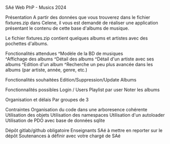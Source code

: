 SAé Web PhP - Musics 2024

Présentation
A partir des données que vous trouverez dans le fichier fixtures.zip dans Celene, il vous est demandé de
réaliser une application présentant le contenu de cette base d'albums de musique. 

Le fichier fixtures.zip contient quelques albums et artistes avec des pochettes d'albums. 

Fonctionalités attendues
^Modèle de la BD de musiques  
^Affichage des albums
^Détail des albums
^Détail d'un artiste avec ses albums
^Edition d'un album
^Recherche un peu plus avancée dans les albums (par artiste, année, genre, etc.)

Fonctionalités souhaitées
Edition/Suppression/Update Albums

Fonctionnalités possibles
Login / Users
Playlist par user
Noter les albums

Organisation et délais
Par groupes de 3

Contraintes
Organisation du code dans une arboresence cohérente
Utilisation des objets
Utilisation des namespaces
Utilisation d'un autoloader
Utilisation de PDO avec base de données sqlite

Dépôt gitlab/github obligatoire 
Enseignants SAé à mettre en reporter sur le dépôt
Soutenances à définir avec votre chargé de SAé